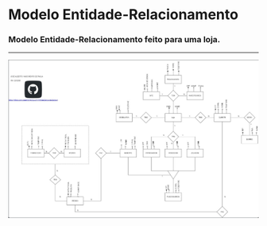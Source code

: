 # Modelo Entidade-Relacionamento
###  Modelo Entidade-Relacionamento feito para uma loja.

----



<div align="center">
<img src="https://raw.githubusercontent.com/Joseal19/FACUL-UTFPR/main/Banco-De-Dados-1/Modelo Entidade-Relacionamento/Loja-BD-1.jpeg">
</div>

